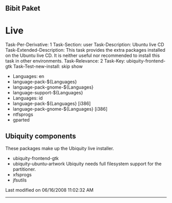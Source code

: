 ## Bibit Paket
# Live

Task-Per-Derivative: 1
Task-Section: user
Task-Description: Ubuntu live CD
Task-Extended-Description: This task provides the extra packages installed on
the Ubuntu live CD. It is neither useful nor recommended to install this task
in other environments.
Task-Relevance: 2
Task-Key: ubiquity-frontend-gtk
Task-Test-new-install: skip show
 * Languages: en
 * language-pack-${Languages}
 * language-pack-gnome-${Languages}
 * language-support-${Languages}
 * Languages: id
 * language-pack-${Languages} [i386]
 * language-pack-gnome-${Languages} [i386]
 * ntfsprogs
 * gparted

## Ubiquity components
These packages make up the Ubiquity live installer.
 * ubiquity-frontend-gtk
 * ubiquity-ubuntu-artwork
Ubiquity needs full filesystem support for the partitioner.
 * xfsprogs
 * jfsutils

Last modified on 06/16/2008 11:02:32 AM
 
---
 
